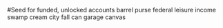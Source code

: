 #Seed for funded, unlocked accounts
barrel purse federal leisure income swamp cream city fall can garage canvas